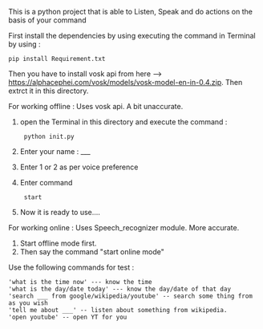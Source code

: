 This is a python project that is able to Listen, Speak and do actions on the basis of your command

First install the dependencies by using executing the command in Terminal by using : 

    pip install Requirement.txt

Then you have to install vosk api from here --> https://alphacephei.com/vosk/models/vosk-model-en-in-0.4.zip.
Then extrct it in this directory.


For working offline :
    Uses vosk api. A bit unaccurate.

1. open the Terminal in this directory and execute the command : 
    
        python init.py

2. Enter your name : ___
3. Enter 1 or 2 as per voice preference
4. Enter command

        start
    
5. Now it is ready to use....

For working online :
    Uses Speech_recognizer module. More accurate.

1. Start offline mode first.
2. Then say the command "start online mode"



Use the following commands for test :

    'what is the time now' --- know the time
    'what is the day/date today' --- know the day/date of that day
    'search ___ from google/wikipedia/youtube' -- search some thing from as you wish
    'tell me about ___' -- listen about something from wikipedia.
    'open youtube' -- open YT for you
